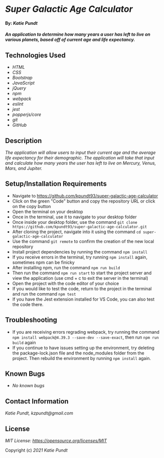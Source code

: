 # _Super Galactic Age Calculator_

#### By: _**Katie Pundt**_

#### _An application to determine how many years a user has left to live on various planets, based off of current age and life expectancy._


## Technologies Used

* _HTML_
* _CSS_
* _Bootstrap_
* _JavaScript_
* _jQuery_
* _npm_
* _webpack_
* _eslint_
* _jest_
* _popperjs/core_
* _git_
* _GitHub_

## Description
_The application will allow users to input their current age and the average life expectancy for their demographic. The application will take that input and calculate how many years the user has left to live on Mercury, Venus, Mars, and Jupiter._

## Setup/Installation Requirements

* Navigate to https://github.com/kpundt93/super-galactic-age-calculator
* Click on the green "Code" button and copy the repository URL or click on the copy button
* Open the terminal on your desktop
* Once in the terminal, use it to navigate to your desktop folder
* Once inside your desktop folder, use the command `git clone https://github.com/kpundt93/super-galactic-age-calculator.git`
* After cloning the project, navigate into it using the command `cd super-galactic-age-calculator`
* Use the command `git remote` to confirm the creation of the new local repository
* Install project dependencies by running the command `npm install`
* If you receive errors in the terminal, try running `npm install` again, sometimes npm can be finicky
* After installing npm, run the command `npm run build`
* Then run the command `npm run start` to start the project server and view the application (use cmd + c to exit the server in the terminal)
* Open the project with the code editor of your choice
* If you would like to test the code, return to the project in the terminal and run the command `npm test`
* If you have the Jest extension installed for VS Code, you can also test the code there.

## Troubleshooting

* If you are receiving errors regrading webpack, try running the command `npm install webpack@4.39.3 --save-dev --save-exact`, then run `npm run build` again
* If you continue to have issues setting up the environment, try deleting the package-lock.json file and the node_modules folder from the project. Then rebuild the environment by running `npm install` again.

## Known Bugs

* _No known bugs_

## Contact Information
_Katie Pundt, kzpundt@gmail.com_

## License
_MIT License: https://opensource.org/licenses/MIT_

Copyright (c) _2021_ _Katie Pundt_